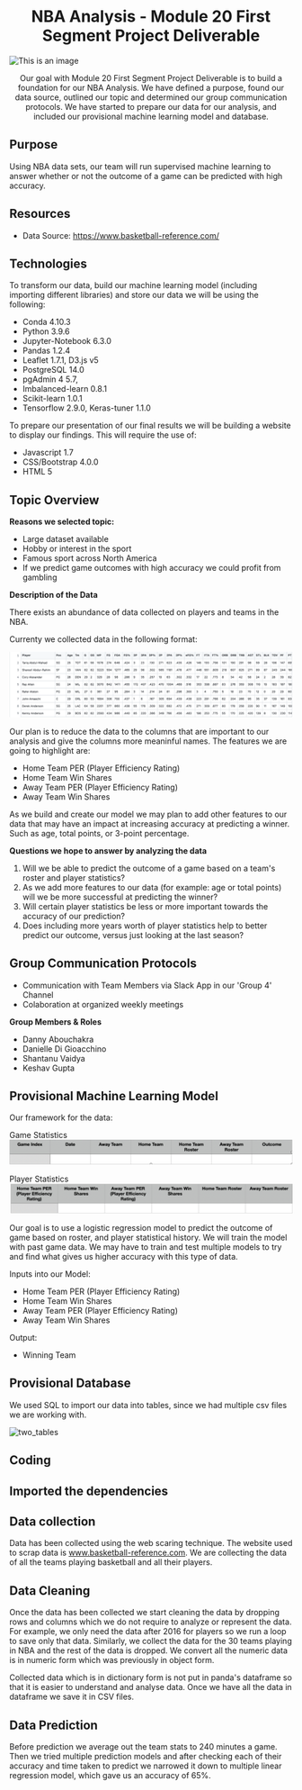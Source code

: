 <h1 align="center">NBA Analysis - Module 20 First Segment Project Deliverable</h1>

![This is an image](https://github.com/daboucha/to-be-determined/blob/a6d32efad004fe892e9dc237b41719ccbfcfdbec/NBA_Image.jpeg)

<p align="center">Our goal with Module 20 First Segment Project Deliverable is to build a foundation for our NBA Analysis. We have defined a purpose, found our data source, outlined our topic and determined our group communication protocols. We have started to prepare our data for our analysis, and included our provisional machine learning model and database.</p>

## Purpose
Using NBA data sets, our team will run supervised machine learning to answer whether or not the outcome of a game can be predicted with high accuracy.

## Resources
- Data Source: https://www.basketball-reference.com/

## Technologies
To transform our data, build our machine learning model (including importing different libraries) and store our data we will be using the following:
- Conda 4.10.3
- Python 3.9.6
- Jupyter-Notebook 6.3.0
- Pandas 1.2.4 
- Leaflet 1.7.1, D3.js v5
- PostgreSQL 14.0
- pgAdmin 4 5.7, 
- Imbalanced-learn 0.8.1
- Scikit-learn 1.0.1
- Tensorflow 2.9.0, Keras-tuner 1.1.0

To prepare our presentation of our final results we will be building a website to display our findings. This will require the use of:
- Javascript 1.7
- CSS/Bootstrap 4.0.0
- HTML 5

## Topic Overview

**Reasons we selected topic:**
- Large dataset available
- Hobby or interest in the sport 
- Famous sport across North America
- If we predict game outcomes with high accuracy we could profit from gambling

**Description of the Data**

There exists an abundance of data collected on players and teams in the NBA. 

Currenty we collected data in the following format: 

![This is an image](https://github.com/daboucha/nba-analysis/blob/746bfa4cc6afd819601d72c40916d1176a737153/Data_Screenshot.png)

Our plan is to reduce the data to the columns that are important to our analysis and give the columns more meaninful names. 
The features we are going to highlight are: 
- Home Team PER (Player Efficiency Rating)
- Home Team Win Shares
- Away Team PER (Player Efficiency Rating)
- Away Team Win Shares

As we build and create our model we may plan to add other features to our data that may have an impact at increasing accuracy at predicting a winner. Such as age, total points, or 3-point percentage. 

**Questions we hope to answer by analyzing the data** 

1. Will we be able to predict the outcome of a game based on a team's roster and player statistics?
2. As we add more features to our data (for example: age or total points) will we be more successful at predicting the winner?
3. Will certain player statistics be less or more important towards the accuracy of our prediction?
4. Does including more years worth of player statistics help to better predict our outcome, versus just looking at the last season?

## Group Communication Protocols

- Communication with Team Members via Slack App in our 'Group 4' Channel
- Colaboration at organized weekly meetings

**Group Members & Roles**
- Danny Abouchakra
- Danielle Di Gioacchino
- Shantanu Vaidya
- Keshav Gupta

## Provisional Machine Learning Model 
Our framework for the data:

Game Statistics 
![This is an image](https://github.com/daboucha/nba-analysis/blob/c3af2167b048c92b632af7f2c017dba51a46393a/Game_Stat_Framework.png)

Player Statistics 
![This is an image](https://github.com/daboucha/nba-analysis/blob/3ec253da2ae13437484ec22780ba998b42ddb944/Player_Stat_Framework.png)

Our goal is to use a logistic regression model to predict the outcome of game based on roster, and player statistical history. We will train the model with past game data. We may have to train and test multiple models to try and find what gives us higher accuracy with this type of data.

Inputs into our Model: 
- Home Team PER (Player Efficiency Rating)
- Home Team Win Shares
- Away Team PER (Player Efficiency Rating)
- Away Team Win Shares

Output: 
- Winning Team

## Provisional Database

We used SQL to import our data into tables, since we had multiple csv files we are working with.

<img width="408" alt="two_tables" src="https://user-images.githubusercontent.com/86980240/149687246-9e1e7365-aa51-488a-b38e-75b2825a564f.png">

## Coding

## Imported the dependencies

## Data collection
Data has been collected using the web scaring technique. The website used to scrap data is www.basketball-reference.com.
We are collecting the data of all the teams playing basketball and all their players.

## Data Cleaning
Once the data has been collected we start cleaning the data by dropping rows and columns which we do not require to analyze or represent the data.
For example, we only need the data after 2016 for players so we run a loop to save only that data. Similarly, we collect the data for the 30 teams playing in NBA and the rest of the data is dropped.
We convert all the numeric data is in numeric form which was previously in object form.

Collected data which is in dictionary form is not put in panda's dataframe so that it is easier to understand and analyse data.
Once we have all the data in dataframe we save it in CSV files.

## Data Prediction
Before prediction we average out the team stats to 240 minutes a game.
Then we tried multiple prediction models and after checking each of their accuracy and time taken to predict we narrowed it down to multiple linear regression model, which gave us an accuracy of 65%.

